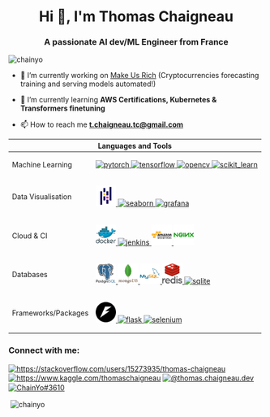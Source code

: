<style>
.column {
  float: left;
  width: 50%;
}

/* Clear floats after the columns */
.row:after {
  content: "";
  display: table;
  clear: both;
}
</style>

<h1 align="center">Hi 👋, I'm Thomas Chaigneau</h1>
<h3 align="center">A passionate AI dev/ML Engineer from France</h3>

<p align="left"> <img src="https://komarev.com/ghpvc/?username=chainyo&label=Profile%20views&color=0e75b6&style=flat" alt="chainyo" /> </p>

- 🔭 I’m currently working on [Make Us Rich](https://github.com/ChainYo/make-us-rich) (Cryptocurrencies forecasting training and serving models automated!)

- 🌱 I’m currently learning **AWS Certifications, Kubernetes & Transformers finetuning**

- 📫 How to reach me **t.chaigneau.tc@gmail.com**

<div class="row">
    <div class="col">
        <table>
            <thead>
                <tr>
                    <th colspan="2">Languages and Tools</th>
                </tr>
            </thead>
            <tbody>
                <tr>
                  <td>Machine Learning</td>
                  <td>
                    <p align="left">
                      <a href="https://pytorch.org/" target="_blank" rel="noreferrer"> 
                        <img src="https://www.vectorlogo.zone/logos/pytorch/pytorch-icon.svg" alt="pytorch" width="40" height="40"/> 
                      </a>
                      <a href="https://www.tensorflow.org" target="_blank" rel="noreferrer"> 
                        <img src="https://www.vectorlogo.zone/logos/tensorflow/tensorflow-icon.svg" alt="tensorflow" width="40" height="40"/> 
                      </a>
                      <a href="https://opencv.org/" target="_blank" rel="noreferrer"> 
                        <img src="https://www.vectorlogo.zone/logos/opencv/opencv-icon.svg" alt="opencv" width="40" height="40"/> 
                      </a>
                      <a href="https://scikit-learn.org/" target="_blank" rel="noreferrer"> 
                        <img src="https://upload.wikimedia.org/wikipedia/commons/0/05/Scikit_learn_logo_small.svg" alt="scikit_learn" width="40" height="40"/> 
                      </a>
                    </p>
                  </td>
                </tr>
                <tr>
                  <td>Data Visualisation</td>
                  <td>
                    <p align="left">
                      <a href="https://pandas.pydata.org/" target="_blank" rel="noreferrer"> 
                        <img src="https://raw.githubusercontent.com/devicons/devicon/2ae2a900d2f041da66e950e4d48052658d850630/icons/pandas/pandas-original.svg" alt="pandas" width="40" height="40"/> 
                      </a>
                      <a href="https://seaborn.pydata.org/" target="_blank" rel="noreferrer"> 
                        <img src="https://seaborn.pydata.org/_images/logo-mark-lightbg.svg" alt="seaborn" width="40" height="40"/> 
                      </a>
                      <a href="https://grafana.com" target="_blank" rel="noreferrer"> 
                        <img src="https://www.vectorlogo.zone/logos/grafana/grafana-icon.svg" alt="grafana" width="40" height="40"/> 
                      </a>
                    </p>
                  </td>
                </tr>
                <tr>
                  <td>Cloud & CI</td>
                  <td>
                    <p align="left"> 
                      <a href="https://www.docker.com/" target="_blank" rel="noreferrer"> 
                        <img src="https://raw.githubusercontent.com/devicons/devicon/master/icons/docker/docker-original-wordmark.svg" alt="docker" width="40" height="40"/> 
                      </a>
                      <a href="https://www.jenkins.io" target="_blank" rel="noreferrer"> 
                        <img src="https://www.vectorlogo.zone/logos/jenkins/jenkins-icon.svg" alt="jenkins" width="40" height="40"/> 
                      </a>
                      <a href="https://aws.amazon.com" target="_blank" rel="noreferrer"> 
                        <img src="https://raw.githubusercontent.com/devicons/devicon/master/icons/amazonwebservices/amazonwebservices-original-wordmark.svg" alt="aws" width="40" height="40"/>
                      </a>
                      <a href="https://www.nginx.com" target="_blank" rel="noreferrer"> 
                        <img src="https://raw.githubusercontent.com/devicons/devicon/master/icons/nginx/nginx-original.svg" alt="nginx" width="40" height="40"/> 
                      </a>
                    </p>
                  </td>
                </tr>
                <tr>
                  <td>Databases</td>
                  <td>
                    <p align="left">
                      <a href="https://www.postgresql.org" target="_blank" rel="noreferrer"> 
                        <img src="https://raw.githubusercontent.com/devicons/devicon/master/icons/postgresql/postgresql-original-wordmark.svg" alt="postgresql" width="40" height="40"/> 
                      </a>
                      <a href="https://www.mongodb.com/" target="_blank" rel="noreferrer">
                        <img src="https://raw.githubusercontent.com/devicons/devicon/master/icons/mongodb/mongodb-original-wordmark.svg" alt="mongodb" width="40" height="40"/> 
                      </a>
                      <a href="https://www.mysql.com/" target="_blank" rel="noreferrer"> 
                        <img src="https://raw.githubusercontent.com/devicons/devicon/master/icons/mysql/mysql-original-wordmark.svg" alt="mysql" width="40" height="40"/>
                      </a>
                      <a href="https://redis.io" target="_blank" rel="noreferrer"> 
                        <img src="https://raw.githubusercontent.com/devicons/devicon/master/icons/redis/redis-original-wordmark.svg" alt="redis" width="40" height="40"/> 
                      </a>
                      <a href="https://www.sqlite.org/" target="_blank" rel="noreferrer"> 
                        <img src="https://www.vectorlogo.zone/logos/sqlite/sqlite-icon.svg" alt="sqlite" width="40" height="40"/>
                      </a>
                    </p>
                  </td>
                </tr>
                <tr>
                  <td>Frameworks/Packages</td>
                  <td>
                    <p align="left">
                      <a href="https://fastapi.tiangolo.com/" target="_blank" rel="noreferrer"> 
                        <img src="https://raw.githubusercontent.com/simple-icons/simple-icons/master/icons/fastapi.svg" alt="fastapi" width="40" height="40"/> 
                      </a>
                      <a href="https://flask.palletsprojects.com/" target="_blank" rel="noreferrer"> 
                        <img src="https://www.vectorlogo.zone/logos/pocoo_flask/pocoo_flask-icon.svg" alt="flask" width="40" height="40"/> 
                      </a>
                      <a href="https://www.selenium.dev" target="_blank" rel="noreferrer"> 
                        <img src="https://raw.githubusercontent.com/detain/svg-logos/780f25886640cef088af994181646db2f6b1a3f8/svg/selenium-logo.svg" alt="selenium" width="40" height="40"/>
                      </a> 
                    </p>
                  </td>
                </tr>
            </tbody>
        </table>
    </div>
    <div class="col">
        <h3 align="left">Connect with me:</h3>
        <p align="left">
        <a href="https://stackoverflow.com/users/https://stackoverflow.com/users/15273935/thomas-chaigneau" target="blank"><img align="center" src="https://raw.githubusercontent.com/rahuldkjain/github-profile-readme-generator/master/src/images/icons/Social/stack-overflow.svg" alt="https://stackoverflow.com/users/15273935/thomas-chaigneau" height="30" width="40" /></a>
        <a href="https://kaggle.com/https://www.kaggle.com/thomaschaigneau" target="blank"><img align="center" src="https://raw.githubusercontent.com/rahuldkjain/github-profile-readme-generator/master/src/images/icons/Social/kaggle.svg" alt="https://www.kaggle.com/thomaschaigneau" height="30" width="40" /></a>
        <a href="https://medium.com/@thomas.chaigneau.dev" target="blank"><img align="center" src="https://raw.githubusercontent.com/rahuldkjain/github-profile-readme-generator/master/src/images/icons/Social/medium.svg" alt="@thomas.chaigneau.dev" height="30" width="40" /></a>
        <a href="https://discord.gg/ChainYo#3610" target="blank"><img align="center" src="https://raw.githubusercontent.com/rahuldkjain/github-profile-readme-generator/master/src/images/icons/Social/discord.svg" alt="ChainYo#3610" height="30" width="40" /></a>
        </p>
        <p>&nbsp;<img align="center" src="https://github-readme-stats.vercel.app/api?username=chainyo&show_icons=true&locale=en" alt="chainyo" /></p>
    </div>
</div>

